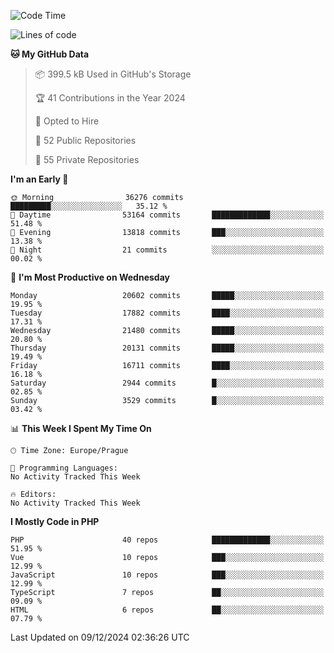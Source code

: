<!--START_SECTION:waka-->
![Code Time](http://img.shields.io/badge/Code%20Time-1%2C583%20hrs%2058%20mins-blue)

![Lines of code](https://img.shields.io/badge/From%20Hello%20World%20I%27ve%20Written-32.2%20million%20lines%20of%20code-blue)

**🐱 My GitHub Data** 

> 📦 399.5 kB Used in GitHub's Storage 
 > 
> 🏆 41 Contributions in the Year 2024
 > 
> 💼 Opted to Hire
 > 
> 📜 52 Public Repositories 
 > 
> 🔑 55 Private Repositories 
 > 
**I'm an Early 🐤** 

```text
🌞 Morning                36276 commits       █████████░░░░░░░░░░░░░░░░   35.12 % 
🌆 Daytime                53164 commits       █████████████░░░░░░░░░░░░   51.48 % 
🌃 Evening                13818 commits       ███░░░░░░░░░░░░░░░░░░░░░░   13.38 % 
🌙 Night                  21 commits          ░░░░░░░░░░░░░░░░░░░░░░░░░   00.02 % 
```
📅 **I'm Most Productive on Wednesday** 

```text
Monday                   20602 commits       █████░░░░░░░░░░░░░░░░░░░░   19.95 % 
Tuesday                  17882 commits       ████░░░░░░░░░░░░░░░░░░░░░   17.31 % 
Wednesday                21480 commits       █████░░░░░░░░░░░░░░░░░░░░   20.80 % 
Thursday                 20131 commits       █████░░░░░░░░░░░░░░░░░░░░   19.49 % 
Friday                   16711 commits       ████░░░░░░░░░░░░░░░░░░░░░   16.18 % 
Saturday                 2944 commits        █░░░░░░░░░░░░░░░░░░░░░░░░   02.85 % 
Sunday                   3529 commits        █░░░░░░░░░░░░░░░░░░░░░░░░   03.42 % 
```


📊 **This Week I Spent My Time On** 

```text
🕑︎ Time Zone: Europe/Prague

💬 Programming Languages: 
No Activity Tracked This Week

🔥 Editors: 
No Activity Tracked This Week
```

**I Mostly Code in PHP** 

```text
PHP                      40 repos            █████████████░░░░░░░░░░░░   51.95 % 
Vue                      10 repos            ███░░░░░░░░░░░░░░░░░░░░░░   12.99 % 
JavaScript               10 repos            ███░░░░░░░░░░░░░░░░░░░░░░   12.99 % 
TypeScript               7 repos             ██░░░░░░░░░░░░░░░░░░░░░░░   09.09 % 
HTML                     6 repos             ██░░░░░░░░░░░░░░░░░░░░░░░   07.79 % 
```




 Last Updated on 09/12/2024 02:36:26 UTC
<!--END_SECTION:waka-->
<!--
**AlexKratky/AlexKratky** is a ✨ _special_ ✨ repository because its `README.md` (this file) appears on your GitHub profile.

Here are some ideas to get you started:

- 🔭 I’m currently working on ...
- 🌱 I’m currently learning ...
- 👯 I’m looking to collaborate on ...
- 🤔 I’m looking for help with ...
- 💬 Ask me about ...
- 📫 How to reach me: ...
- 😄 Pronouns: ...
- ⚡ Fun fact: ...
-->
